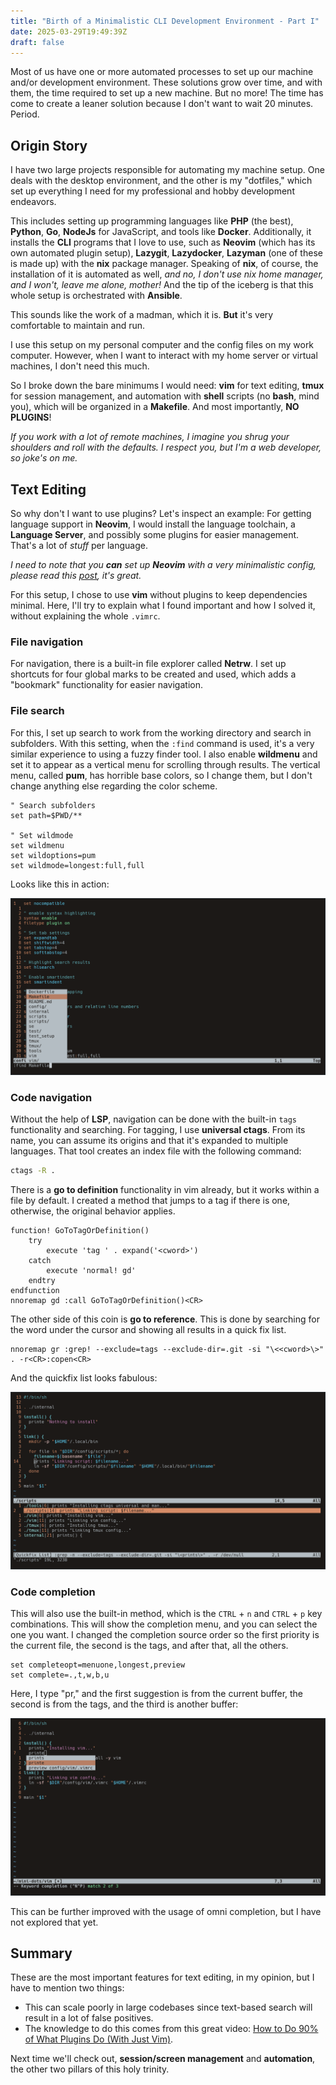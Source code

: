 ```yaml
---
title: "Birth of a Minimalistic CLI Development Environment - Part I"
date: 2025-03-29T19:49:39Z
draft: false
---
```


Most of us have one or more automated processes to set up our machine and/or development environment. These solutions grow over time, and with them, the time required to set up a new machine. But no more! The time has come to create a leaner solution because I don't want to wait 20 minutes. Period.

<!--more-->

## Origin Story

I have two large projects responsible for automating my machine setup. One deals with the desktop environment, and the other is my "dotfiles," which set up everything I need for my professional and hobby development endeavors.

This includes setting up programming languages like **PHP** (the best), **Python**, **Go**, **NodeJs** for JavaScript, and tools like **Docker**. Additionally, it installs the **CLI** programs that I love to use, such as **Neovim** (which has its own automated plugin setup), **Lazygit**, **Lazydocker**, **Lazyman** (one of these is made up) with the **nix** package manager. Speaking of **nix**, of course, the installation of it is automated as well, _and no, I don't use nix home manager, and I won't, leave me alone, mother!_ And the tip of the iceberg is that this whole setup is orchestrated with **Ansible**.

This sounds like the work of a madman, which it is. **But** it's very comfortable to maintain and run.

I use this setup on my personal computer and the config files on my work computer. However, when I want to interact with my home server or virtual machines, I don't need this much.

So I broke down the bare minimums I would need: **vim** for text editing, **tmux** for session management, and automation with **shell** scripts (no **bash**, mind you), which will be organized in a **Makefile**. And most importantly, **NO PLUGINS**!

_If you work with a lot of remote machines, I imagine you shrug your shoulders and roll with the defaults. I respect you, but I'm a web developer, so joke's on me._

## Text Editing

So why don't I want to use plugins? Let's inspect an example: For getting language support in **Neovim**, I would install the language toolchain, a **Language Server**, and possibly some plugins for easier management. That's a lot of _stuff_ per language.

_I need to note that you **can** set up **Neovim** with a very minimalistic config, please read this [post](https://bread-man88.github.io/blog/programming/2025/03/14/simple-nvim-config.html), it's great._

For this setup, I chose to use **vim** without plugins to keep dependencies minimal. Here, I'll try to explain what I found important and how I solved it, without explaining the whole `.vimrc`.

### File navigation

For navigation, there is a built-in file explorer called **Netrw**. I set up shortcuts for four global marks to be created and used, which adds a "bookmark" functionality for easier navigation.

### File search

For this, I set up search to work from the working directory and search in subfolders. With this setting, when the `:find` command is used, it's a very similar experience to using a fuzzy finder tool. I also enable **wildmenu** and set it to appear as a vertical menu for scrolling through results. The vertical menu, called **pum**, has horrible base colors, so I change them, but I don't change anything else regarding the color scheme.

```vim
" Search subfolders
set path=$PWD/**

" Set wildmode
set wildmenu
set wildoptions=pum
set wildmode=longest:full,full
```

Looks like this in action:

![Vim pum](vim-pum.png)

### Code navigation

Without the help of **LSP**, navigation can be done with the built-in `tags` functionality and searching. For tagging, I use **universal ctags**. From its name, you can assume its origins and that it's expanded to multiple languages. That tool creates an index file with the following command:

```bash
ctags -R .
```

There is a **go to definition** functionality in vim already, but it works within a file by default. I created a method that jumps to a tag if there is one, otherwise, the original behavior applies.

```vim
function! GoToTagOrDefinition()
    try
        execute 'tag ' . expand('<cword>')
    catch
        execute 'normal! gd'
    endtry
endfunction
nnoremap gd :call GoToTagOrDefinition()<CR>
```

The other side of this coin is **go to reference**. This is done by searching for the word under the cursor and showing all results in a quick fix list.

```vim
nnoremap gr :grep! --exclude=tags --exclude-dir=.git -si "\<<cword>\>" . -r<CR>:copen<CR>
```

And the quickfix list looks fabulous:

![Vim quickfix](vim-quickfix.png)

### Code completion

This will also use the built-in method, which is the `CTRL` + `n` and `CTRL` + `p` key combinations. This will show the completion menu, and you can select the one you want. I changed the completion source order so the first priority is the current file, the second is the tags, and after that, all the others.

```vim
set completeopt=menuone,longest,preview
set complete=.,t,w,b,u
```

Here, I type "pr," and the first suggestion is from the current buffer, the second is from the tags, and the third is another buffer:

![Vim autocomplete](vim-comp.png)

This can be further improved with the usage of omni completion, but I have not explored that yet.

## Summary

These are the most important features for text editing, in my opinion, but I have to mention two things:

- This can scale poorly in large codebases since text-based search will result in a lot of false positives.
- The knowledge to do this comes from this great video: [How to Do 90% of What Plugins Do (With Just Vim)](https://www.youtube.com/watch?v=XA2WjJbmmoM).

Next time we'll check out, **session/screen management** and **automation**, the other two pillars of this holy trinity.
